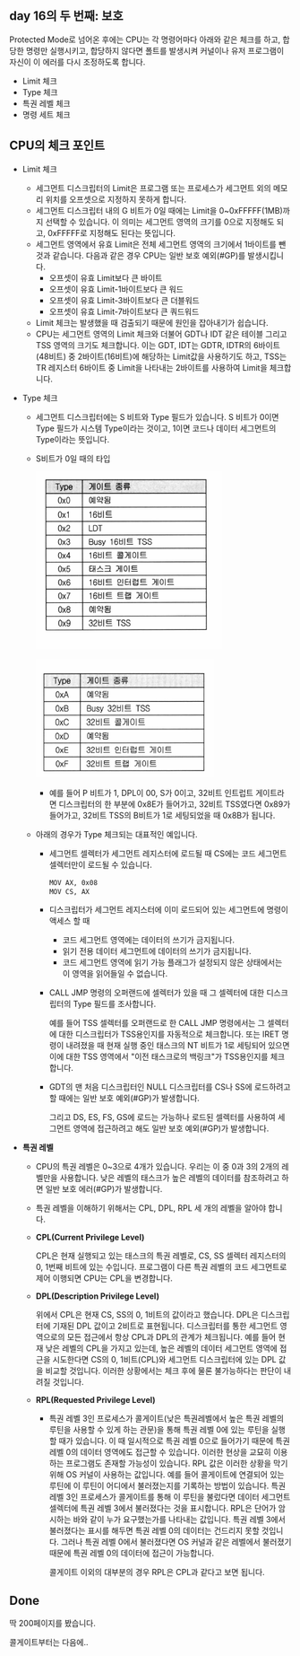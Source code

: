 ## day 16의 두 번째: 보호

Protected Mode로 넘어온 후에는 CPU는 각 명령어마다 아래와 같은 체크를 하고, 합당한 명령만 실행시키고, 합당하지 않다면 폴트를 발생시켜 커널이나 유저 프로그램이 자신이 이 에러를 다시 조정하도록 합니다.

- Limit 체크
- Type 체크
- 특권 레벨 체크
- 명령 세트 체크



## CPU의 체크 포인트

- Limit 체크

  - 세그먼트 디스크립터의 Limit은 프로그램 또는 프로세스가 세그먼트 외의 메모리 위치를 오프셋으로 지정하지 못하게 합니다.
  - 세그먼트 디스크립터 내의 G 비트가 0일 때에는 Limit을 0~0xFFFFF(1MB)까지 선택할 수 있습니다. 이 의미는 세그먼트 영역의 크기를 0으로 지정해도 되고, 0xFFFFF로 지정해도 된다는 뜻입니다.
  - 세그먼트 영역에서 유효 Limit은 전체 세그먼트 영역의 크기에서 1바이트를 뺀 것과 같습니다. 다음과 같은 경우 CPU는 일반 보호 예외(#GP)를 발생시킵니다.
    - 오프셋이 유효 Limit보다 큰 바이트
    - 오프셋이 유효 Limit-1바이트보다 큰 워드
    - 오프셋이 유효 Limit-3바이트보다 큰 더블워드
    - 오프셋이 유효 Limit-7바이트보다 큰 쿼드워드
  - Limit 체크는 발생했을 때 검출되기 때문에 원인을 잡아내기가 쉽습니다.
  - CPU는 세그먼트 영역의 Limit 체크와 더불어 GDT나 IDT 같은 테이블 그리고 TSS 영역의 크기도 체크합니다. 이는 GDT, IDT는 GDTR, IDTR의 6바이트(48비트) 중 2바이트(16비트)에 해당하는 Limit값을 사용하기도 하고, TSS는 TR 레지스터 6바이트 중 Limit을 나타내는 2바이트를 사용하여 Limit을 체크합니다.

- Type 체크

  - 세그먼트 디스크립터에는  S 비트와 Type 필드가 있습니다. S 비트가 0이면 Type 필드가 시스템 Type이라는 것이고, 1이면 코드나 데이터 세그먼트의 Type이라는 뜻입니다.

  - S비트가 0일 때의 타입

    ![image-20210705210211692](img/17/image-20210705210211692.png)

    ![image-20210705210222015](img/17/image-20210705210222015.png)

    - 예를 들어 P 비트가 1, DPL이 00, S가 0이고, 32비트 인트럽트 게이트라면 디스크립터의 한 부분에 0x8E가 들어가고, 32비트 TSS였다면 0x89가 들어가고, 32비트 TSS의 B비트가 1로 세팅되었을 때 0x8B가 됩니다.

  - 아래의 경우가 Type 체크되는 대표적인 예입니다.

    - 세그먼트 셀렉터가 세그먼트 레지스터에 로드될 때 CS에는 코드 세그먼트 셀렉터만이 로드될 수 있습니다.

      ```assembly
      MOV AX, 0x08
      MOV CS, AX
      ```

    - 디스크립터가 세그먼트 레지스터에 이미 로드되어 있는 세그먼트에 명령이 액세스 할 때

      - 코드 세그먼트 영역에는 데이터의 쓰기가 금지됩니다.
      - 읽기 전용 데이터 세그먼트에 데이터의 쓰기가 금지됩니다.
      - 코드 세그먼트 영역에 읽기 가능 플래그가 설정되지 않은 상태에서는 이 영역을 읽어들일 수 없습니다.

    - CALL JMP 명령의 오퍼랜드에 셀렉터가 있을 때 그 셀렉터에 대한 디스크립터의 Type 필드를 조사합니다.

      예를 들어 TSS 셀렉터를 오퍼랜드로 한 CALL JMP 명령에서는 그 셀렉터에 대한 디스크립터가 TSS용인지를 자동적으로 체크합니다. 또는 IRET 명령이 내려졌을 때 현재 실행 중인 태스크의 NT 비트가 1로 세팅되어 있으면 이에 대한 TSS 영역에서 "이전 태스크로의 백링크"가 TSS용인지를 체크합니다.

    - GDT의 맨 처음 디스크립터인 NULL 디스크립터를 CS나 SS에 로드하려고 할 때에는 일반 보호 예외(#GP)가 발생합니다.

      그리고 DS, ES, FS, GS에 로드는 가능하나 로드된 셀렉터를 사용하여 세그먼트 영역에 접근하려고 해도 일반 보호 예외(#GP)가 발생합니다.

- **특권 레벨**

  - CPU의 특권 레벨은 0~3으로 4개가 있습니다. 우리는 이 중 0과 3의 2개의 레벨만을 사용합니다. 낮은 레벨의 태스크가 높은 레벨의 데이터를 참조하려고 하면 일반 보호 에러(#GP)가 발생합니다.

  - 특권 레벨을 이해하기 위해서는 CPL, DPL, RPL 세 개의 레벨을 알아야 합니다.

  - **CPL(Current Privilege Level)**

    CPL은 현재 실행되고 있는 태스크의 특권 레벨로,  CS, SS 셀렉터 레지스터의 0, 1번째 비트에 있는 수입니다. 프로그램이 다른 특권 레벨의 코드 세그먼트로 제어 이행되면 CPU는 CPL을 변경합니다.

  - **DPL(Description Privilege Level)**

    위에서 CPL은 현재 CS, SS의 0, 1비트의 값이라고 했습니다. DPL은 디스크립터에 기재된 DPL 값이고 2비트로 표현됩니다. 디스크립터를 통한 세그먼트 영역으로의 모든 접근에서 항상 CPL과 DPL의 관계가 체크됩니다. 예를 들어 현재 낮은 레벨의 CPL을 가지고 있는데, 높은 레벨의 데이터 세그먼트 영역에 접근을 시도한다면 CS의 0, 1비트(CPL)와 세그먼트 디스크립터에 있는 DPL 값을 비교할 것입니다. 이러한 상황에서는 체크 후에 물론 불가능하다는 판단이 내려질 것입니다.

  - **RPL(Requested Privilege Level)**

    - 특권 레벨 3인 프로세스가 콜게이트(낮은 특권레벨에서 높은 특권 레벨의 루틴을 사용할 수 있게 하는 관문)을 통해 특권 레벨 0에 있는 루틴을 실행할 때가 있습니다. 이 때 일시적으로 특권 레벨 0으로 들어가기 때문에 특권 레벨 0의 데이터 영역에도 접근할 수 있습니다. 이러한 현상을 교묘히 이용하는 프로그램도 존재할 가능성이 있습니다. RPL 값은 이러한 상황을 막기 위해 OS 커널이 사용하는 값입니다. 예를 들어 콜게이트에 연결되어 있는 루틴에 이 루틴이 어디에서 불러졌는지를 기록하는 방법이 있습니다. 특권 레벨 3인 프로세스가 콜게이트를 통해 이 루틴을 불렀다면 데이터 세그먼트 셀렉터에 특권 레벨 3에서 불러졌다는 것을 표시합니다. RPL은 단어가 암시하는 바와 같이 누가 요구했는가를 나타내는 값입니다. 특권 레벨 3에서 불러졌다는 표시를 해두면 특권 레벨 0의 데이터는 건드리지 못할 것입니다. 그러나 특권 레벨 0에서 불러졌다면 OS 커널과 같은 레벨에서 불러졌기 때문에 특권 레벨 0의 데이터에 접근이 가능합니다. 

      콜게이트 이외의 대부분의 경우 RPL은 CPL과 같다고 보면 됩니다.





## Done

딱 200페이지를 봤습니다.

콜게이트부터는 다음에..









